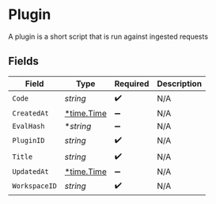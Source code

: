 # Plugin

A plugin is a short script that is run against ingested requests


## Fields

| Field                                      | Type                                       | Required                                   | Description                                |
| ------------------------------------------ | ------------------------------------------ | ------------------------------------------ | ------------------------------------------ |
| `Code`                                     | *string*                                   | :heavy_check_mark:                         | N/A                                        |
| `CreatedAt`                                | [*time.Time](https://pkg.go.dev/time#Time) | :heavy_minus_sign:                         | N/A                                        |
| `EvalHash`                                 | **string*                                  | :heavy_minus_sign:                         | N/A                                        |
| `PluginID`                                 | *string*                                   | :heavy_check_mark:                         | N/A                                        |
| `Title`                                    | *string*                                   | :heavy_check_mark:                         | N/A                                        |
| `UpdatedAt`                                | [*time.Time](https://pkg.go.dev/time#Time) | :heavy_minus_sign:                         | N/A                                        |
| `WorkspaceID`                              | *string*                                   | :heavy_check_mark:                         | N/A                                        |
